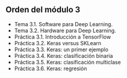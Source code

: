## Orden del módulo 3

* Tema 3.1. Software para Deep Learning.
* Tema 3.2. Hardware para Deep Learning.
* Práctica 3.1. Introducción a TensorFlow
* Práctica 3.2. Keras versus SKLearn
* Práctica 3.3. Keras: un primer ejemplo
* Práctica 3.4. Keras: clasificación binaria
* Práctica 3.5. Keras: clasificación multiclase
* Práctica 3.6. Keras: regresión
